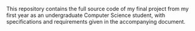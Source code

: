 This repository contains the full source code of my final project from my first
year as an undergraduate Computer Science student, with specifications and
requirements given in the accompanying document.
